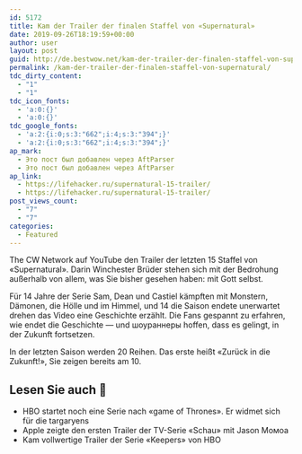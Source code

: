 ```yaml
---
id: 5172
title: Kam der Trailer der finalen Staffel von «Supernatural»
date: 2019-09-26T18:19:59+00:00
author: user
layout: post
guid: http://de.bestwow.net/kam-der-trailer-der-finalen-staffel-von-supernatural/
permalink: /kam-der-trailer-der-finalen-staffel-von-supernatural/
tdc_dirty_content:
  - "1"
  - "1"
tdc_icon_fonts:
  - 'a:0:{}'
  - 'a:0:{}'
tdc_google_fonts:
  - 'a:2:{i:0;s:3:"662";i:4;s:3:"394";}'
  - 'a:2:{i:0;s:3:"662";i:4;s:3:"394";}'
ap_mark:
  - Это пост был добавлен через AftParser
  - Это пост был добавлен через AftParser
ap_link:
  - https://lifehacker.ru/supernatural-15-trailer/
  - https://lifehacker.ru/supernatural-15-trailer/
post_views_count:
  - "7"
  - "7"
categories:
  - Featured
---
```

The CW Network auf YouTube den Trailer der letzten 15 Staffel von «Supernatural». Darin Winchester Brüder stehen sich mit der Bedrohung außerhalb von allem, was Sie bisher gesehen haben: mit Gott selbst.</p> 

Für 14 Jahre der Serie Sam, Dean und Castiel kämpften mit Monstern, Dämonen, die Hölle und im Himmel, und 14 die Saison endete unerwartet drehen das Video eine Geschichte erzählt. Die Fans gespannt zu erfahren, wie endet die Geschichte — und шоураннеры hoffen, dass es gelingt, in der Zukunft fortsetzen.

In der letzten Saison werden 20 Reihen. Das erste heißt «Zurück in die Zukunft!», Sie zeigen bereits am 10.

<div>
  <h2 class="read-also__title">
    <span>Lesen Sie auch</span> <span>🧐 </span>
  </h2>
  
  <ul class="read-also__list">
    <li>
      HBO startet noch eine Serie nach «game of Thrones». Er widmet sich für die targaryens
    </li>
    <li>
      Apple zeigte den ersten Trailer der TV-Serie «Schau» mit Jason Момоа
    </li>
    <li>
      Kam vollwertige Trailer der Serie «Keepers» von HBO
    </li>
  </ul>
</div>